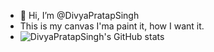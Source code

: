 - 👋 Hi, I’m @DivyaPratapSingh
- This is my canvas I'ma paint it, how I want it.
- ![DivyaPratapSingh's GitHub stats](https://github-readme-stats.vercel.app/api?username=DivyaPratapSinghjklu&show_icons=true&theme=radical)
  
